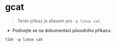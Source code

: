 # gcat

> Tento příkaz je aliasem pro `-p linux cat`.

- Podívejte se na dokumentaci původního příkazu:

`tldr -p linux cat`
